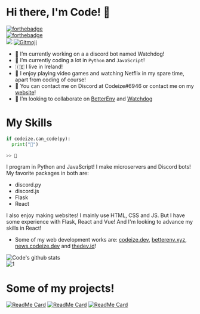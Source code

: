 # Hi there, I'm Code! 👋
[![forthebadge](https://forthebadge.com/images/badges/0-percent-optimized.svg)](https://forthebadge.com)\
[![forthebadge](https://forthebadge.com/images/badges/fuck-it-ship-it.svg)](https://forthebadge.com)\
![](https://komarev.com/ghpvc/?username=codeize)
<a href="https://gitmoji.dev">
  <img src="https://img.shields.io/badge/gitmoji-%20😜%20😍-FFDD67.svg?style=flat-square" alt="Gitmoji">
</a>

<!--
**codeize/codeize** is a ✨ _special_ ✨ repository because its `README.md` (this file) appears on your GitHub profile.
Here are some ideas to get you started:
-->
- 🔭 I’m currently working on a a discord bot named Watchdog!
- 🌱 I’m currently coding a lot in `Python` and `JavaScript`!
- 🇮🇪  I live in Ireland!
- 📝 I enjoy playing video games and watching Netflix in my spare time, apart from coding of course!
- 🔔 You can contact me on Discord at Codeize#6946 or contact me on my [website](https://codeize.dev/#contact)!
- 👯 I’m looking to collaborate on [BetterEnv](https://github.com/Codeize/BetterEnv) and [Watchdog](https://github.com/Codeize/Watchdog)
<!--
- 🤔 I’m looking for help with ...
- 👯 I’m looking to collaborate on ...
- 😄 Pronouns: he/him
-->

# My Skills
```py
if codeize.can_code(py):
  print("🐍")
 
>> 🐍
```

I program in Python and JavaScript! I make microservers and Discord bots! My favorite packages in both are:
- discord.py
- discord.js
- Flask
- React

I also enjoy making websites! I mainly use HTML, CSS and JS. But I have some experience with Flask, React and Vue! And I'm looking to advance my skills in React!
- Some of my web development works are: [codeize.dev](https://codeize.dev), [betterenv.xyz](https://betterenv.xyz), [news.codeize.dev](https://news.codeize.dev) and [thedev.id](https://thedev.id)!

![Code's github stats](https://github-readme-stats.vercel.app/api?username=codeize&count_private=true&theme=dark)\
![1](https://github-readme-stats.vercel.app/api/top-langs/?username=codeize&count_private=true&theme=dark)

# Some of my projects!
[![ReadMe Card](https://github-readme-stats.vercel.app/api/pin/?username=fransallen&repo=thedev.id&theme=dark&)](https://github.com/fransallen/thedev.id)
[![ReadMe Card](https://github-readme-stats.vercel.app/api/pin/?username=codeize&repo=betterenv&theme=dark&)](https://github.com/codeize/betterenv)
[![ReadMe Card](https://github-readme-stats.vercel.app/api/pin/?username=codeize&repo=watchdog&theme=dark&)](https://github.com/codeize/watchdog)
